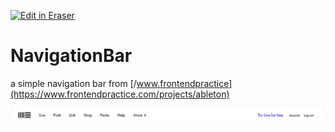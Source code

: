 <p><a target="_blank" href="https://app.eraser.io/workspace/qETIPlV90Rc1hGiYaxum" id="edit-in-eraser-github-link"><img alt="Edit in Eraser" src="https://firebasestorage.googleapis.com/v0/b/second-petal-295822.appspot.com/o/images%2Fgithub%2FOpen%20in%20Eraser.svg?alt=media&amp;token=968381c8-a7e7-472a-8ed6-4a6626da5501"></a></p>

# NavigationBar
a simple navigation bar from [﻿/www.frontendpractice](https://www.frontendpractice.com/projects/ableton) 

![Image](./Design/navbar.png "")





<!--- Eraser file: https://app.eraser.io/workspace/qETIPlV90Rc1hGiYaxum --->
